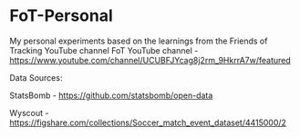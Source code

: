 # FoT-Personal
My personal experiments based on the learnings from the Friends of Tracking YouTube channel
FoT YouTube channel - https://www.youtube.com/channel/UCUBFJYcag8j2rm_9HkrrA7w/featured

Data Sources:

StatsBomb - https://github.com/statsbomb/open-data

Wyscout - https://figshare.com/collections/Soccer_match_event_dataset/4415000/2
